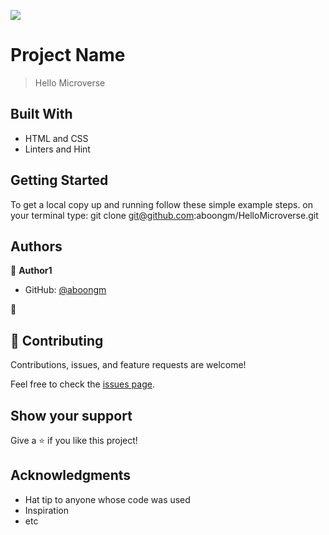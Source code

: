 ![](https://img.shields.io/badge/Microverse-blueviolet)

# Project Name

> Hello Microverse

## Built With

- HTML and CSS
- Linters and Hint

## Getting Started

To get a local copy up and running follow these simple example steps.
on your terminal type: git clone git@github.com:aboongm/HelloMicroverse.git

## Authors

👤 **Author1**

- GitHub: [@aboongm](https://github.com/aboongm)

👤

## 🤝 Contributing

Contributions, issues, and feature requests are welcome!

Feel free to check the [issues page](../../issues/).

## Show your support

Give a ⭐️ if you like this project!

## Acknowledgments

- Hat tip to anyone whose code was used
- Inspiration
- etc
